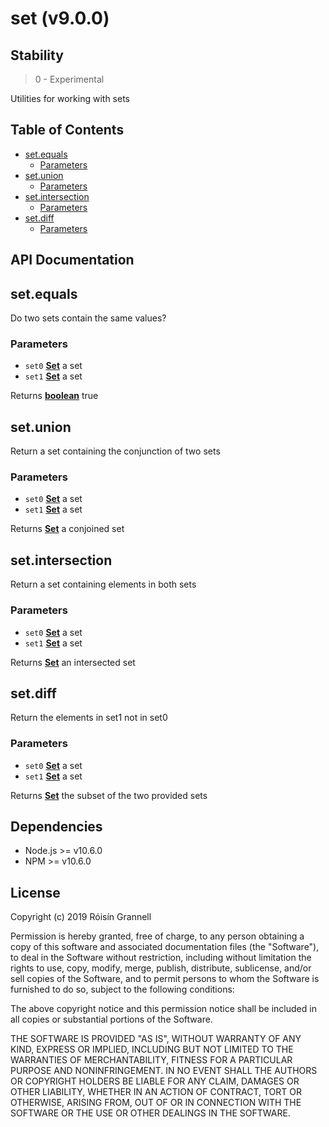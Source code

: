 
# set (v9.0.0)

## Stability

> 0 - Experimental

Utilities for working with sets



## Table of Contents

- [set.equals](#setequals)
  * [Parameters](#parameters)
- [set.union](#setunion)
  * [Parameters](#parameters-1)
- [set.intersection](#setintersection)
  * [Parameters](#parameters-2)
- [set.diff](#setdiff)
  * [Parameters](#parameters-3)

## API Documentation

<!-- Generated by documentation.js. Update this documentation by updating the source code. -->

## set.equals

Do two sets contain the same values?

### Parameters

-   `set0` **[Set][1]** a set
-   `set1` **[Set][1]** a set

Returns **[boolean][2]** true

## set.union

Return a set containing the conjunction of two sets

### Parameters

-   `set0` **[Set][1]** a set
-   `set1` **[Set][1]** a set

Returns **[Set][1]** a conjoined set

## set.intersection

Return a set containing elements in both sets

### Parameters

-   `set0` **[Set][1]** a set
-   `set1` **[Set][1]** a set

Returns **[Set][1]** an intersected set

## set.diff

Return the elements in set1 not in set0

### Parameters

-   `set0` **[Set][1]** a set
-   `set1` **[Set][1]** a set

Returns **[Set][1]** the subset of the two provided sets

[1]: https://developer.mozilla.org/docs/Web/JavaScript/Reference/Global_Objects/Set

[2]: https://developer.mozilla.org/docs/Web/JavaScript/Reference/Global_Objects/Boolean


## Dependencies

- Node.js >= v10.6.0
- NPM >= v10.6.0

## License

Copyright (c) 2019 Róisín Grannell

Permission is hereby granted, free of charge, to any person obtaining a copy of this software and associated documentation files (the "Software"), to deal in the Software without restriction, including without limitation the rights to use, copy, modify, merge, publish, distribute, sublicense, and/or sell copies of the Software, and to permit persons to whom the Software is furnished to do so, subject to the following conditions:

The above copyright notice and this permission notice shall be included in all copies or substantial portions of the Software.

THE SOFTWARE IS PROVIDED "AS IS", WITHOUT WARRANTY OF ANY KIND, EXPRESS OR IMPLIED, INCLUDING BUT NOT LIMITED TO THE WARRANTIES OF MERCHANTABILITY, FITNESS FOR A PARTICULAR PURPOSE AND NONINFRINGEMENT. IN NO EVENT SHALL THE AUTHORS OR COPYRIGHT HOLDERS BE LIABLE FOR ANY CLAIM, DAMAGES OR OTHER LIABILITY, WHETHER IN AN ACTION OF CONTRACT, TORT OR OTHERWISE, ARISING FROM, OUT OF OR IN CONNECTION WITH THE SOFTWARE OR THE USE OR OTHER DEALINGS IN THE SOFTWARE.
